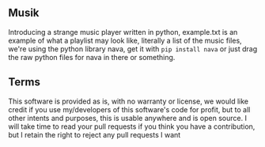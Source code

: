 ## Musik
Introducing a strange music player written in python, example.txt is an example of what a playlist may look like, literally a list of the music files, we're using the python library nava, get it with `pip install nava` or just drag the raw python files for nava in there or something.

## Terms
This software is provided as is, with no warranty or license, we would like credit if you use my/developers of this software's code for profit, but to all other intents and purposes, this is usable anywhere and is open source. I will take time to read your pull requests if you think you have a contribution, but I retain the right to reject any pull requests I want
